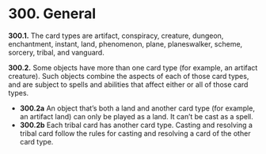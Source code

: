 # **300.** General

**300.1.** The card types are artifact, conspiracy, creature, dungeon, enchantment, instant, land, phenomenon, plane, planeswalker, scheme, sorcery, tribal, and vanguard.

**300.2.** Some objects have more than one card type (for example, an artifact creature). Such objects combine the aspects of each of those card types, and are subject to spells and abilities that affect either or all of those card types.
+ **300.2a** An object that’s both a land and another card type (for example, an artifact land) can only be played as a land. It can’t be cast as a spell.
+ **300.2b** Each tribal card has another card type. Casting and resolving a tribal card follow the rules for casting and resolving a card of the other card type.
